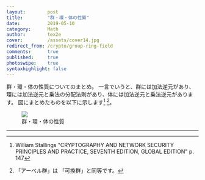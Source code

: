 ```yaml
---
layout:        post
title:         "群・環・体の性質"
date:          2019-05-10
category:      Math
author:        tex2e
cover:         /assets/cover14.jpg
redirect_from: /crypto/group-ring-field
comments:      true
published:     true
photoswipe:    true
syntaxhighlight: false
---
```


群・環・体の性質についてのまとめ。
一言でいうと、群には加法逆元があり、環には加法逆元と乗法の分配法則があり、体には加法逆元と乗法逆元があります。
図にまとめたものを以下に示します[^1] [^2]。

<figure>
<img src="{{ site.baseurl }}/media/post/tikz/group-ring-field/props-of-groups-rings-and-fields.png" />
<figcaption>群・環・体の性質</figcaption>
</figure>

-----

[^1]: William Stallings "CRYPTOGRAPHY AND NETWORK SECURITY PRINCIPLES AND PRACTICE, SEVENTH EDITION, GLOBAL EDITION" p. 147
[^2]: 「アーベル群」は 「可換群」と同等です。
